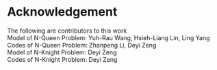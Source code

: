 # Acknowledgement
The following are contributors to this work \
Model of N-Queen Problem: Yuh-Rau Wang, Hsieh-Liang Lin, Ling Yang \
Codes of N-Queen Problem: Zhanpeng Li, Deyi Zeng \
Model of N-Knight Problem: Deyi Zeng \
Codes of N-Knight Problem: Deyi Zeng 
